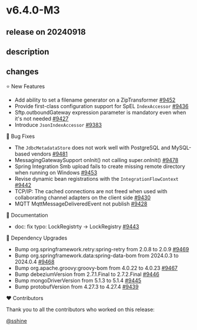 # v6.4.0-M3

## release on 20240918
## description
## changes
⭐ New Features

* Add ability to set a filename generator on a ZipTransformer <a href="https://github.com/spring-projects/spring-integration/issues/9452" data-hovercard-type="issue" data-hovercard-url="/spring-projects/spring-integration/issues/9452/hovercard">#9452</a>
* Provide first-class configuration support for SpEL <code>IndexAccessor</code> <a href="https://github.com/spring-projects/spring-integration/issues/9436" data-hovercard-type="issue" data-hovercard-url="/spring-projects/spring-integration/issues/9436/hovercard">#9436</a>
* Sftp.outboundGateway expression parameter is mandatory even when it's not needed <a href="https://github.com/spring-projects/spring-integration/issues/9427" data-hovercard-type="issue" data-hovercard-url="/spring-projects/spring-integration/issues/9427/hovercard">#9427</a>
* Introduce <code>JsonIndexAccessor</code> <a href="https://github.com/spring-projects/spring-integration/issues/9383" data-hovercard-type="issue" data-hovercard-url="/spring-projects/spring-integration/issues/9383/hovercard">#9383</a>

🐞 Bug Fixes

* The <code>JdbcMetadataStore</code> does not work well with PostgreSQL and MySQL-based vendors <a href="https://github.com/spring-projects/spring-integration/issues/9481" data-hovercard-type="issue" data-hovercard-url="/spring-projects/spring-integration/issues/9481/hovercard">#9481</a>
* MessagingGatewaySupport onInit() not calling super.onInit() <a href="https://github.com/spring-projects/spring-integration/issues/9478" data-hovercard-type="issue" data-hovercard-url="/spring-projects/spring-integration/issues/9478/hovercard">#9478</a>
* Spring Integration Smb upload fails to create missing remote directory when running on Windows <a href="https://github.com/spring-projects/spring-integration/issues/9453" data-hovercard-type="issue" data-hovercard-url="/spring-projects/spring-integration/issues/9453/hovercard">#9453</a>
* Revise dynamic bean registrations with the <code>IntegrationFlowContext</code> <a href="https://github.com/spring-projects/spring-integration/issues/9442" data-hovercard-type="issue" data-hovercard-url="/spring-projects/spring-integration/issues/9442/hovercard">#9442</a>
* TCP/IP: The cached connections are not freed when used with collaborating channel adapters on the client side <a href="https://github.com/spring-projects/spring-integration/issues/9430" data-hovercard-type="issue" data-hovercard-url="/spring-projects/spring-integration/issues/9430/hovercard">#9430</a>
* MQTT MqttMessageDeliveredEvent not publish <a href="https://github.com/spring-projects/spring-integration/issues/9428" data-hovercard-type="issue" data-hovercard-url="/spring-projects/spring-integration/issues/9428/hovercard">#9428</a>

📔 Documentation

* doc: fix typo: LockRegistrty -> LockRegistry <a href="https://github.com/spring-projects/spring-integration/pull/9443" data-hovercard-type="pull_request" data-hovercard-url="/spring-projects/spring-integration/pull/9443/hovercard">#9443</a>

🔨 Dependency Upgrades

* Bump org.springframework.retry:spring-retry from 2.0.8 to 2.0.9 <a href="https://github.com/spring-projects/spring-integration/pull/9469" data-hovercard-type="pull_request" data-hovercard-url="/spring-projects/spring-integration/pull/9469/hovercard">#9469</a>
* Bump org.springframework.data:spring-data-bom from 2024.0.3 to 2024.0.4 <a href="https://github.com/spring-projects/spring-integration/pull/9468" data-hovercard-type="pull_request" data-hovercard-url="/spring-projects/spring-integration/pull/9468/hovercard">#9468</a>
* Bump org.apache.groovy:groovy-bom from 4.0.22 to 4.0.23 <a href="https://github.com/spring-projects/spring-integration/pull/9467" data-hovercard-type="pull_request" data-hovercard-url="/spring-projects/spring-integration/pull/9467/hovercard">#9467</a>
* Bump debeziumVersion from 2.7.1.Final to 2.7.2.Final <a href="https://github.com/spring-projects/spring-integration/pull/9446" data-hovercard-type="pull_request" data-hovercard-url="/spring-projects/spring-integration/pull/9446/hovercard">#9446</a>
* Bump mongoDriverVersion from 5.1.3 to 5.1.4 <a href="https://github.com/spring-projects/spring-integration/pull/9445" data-hovercard-type="pull_request" data-hovercard-url="/spring-projects/spring-integration/pull/9445/hovercard">#9445</a>
* Bump protobufVersion from 4.27.3 to 4.27.4 <a href="https://github.com/spring-projects/spring-integration/pull/9439" data-hovercard-type="pull_request" data-hovercard-url="/spring-projects/spring-integration/pull/9439/hovercard">#9439</a>

❤️ Contributors

Thank you to all the contributors who worked on this release:

<a class="user-mention notranslate" data-hovercard-type="user" data-hovercard-url="/users/sshine/hovercard" data-octo-click="hovercard-link-click" data-octo-dimensions="link_type:self" href="https://github.com/sshine">@sshine</a>

